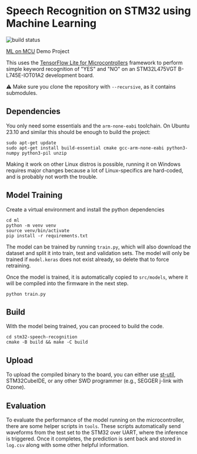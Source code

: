 # Speech Recognition on STM32 using Machine Learning
![build status](https://github.com/stgloorious/stm32-speech-recognition/actions/workflows/cmake-single-platform.yml/badge.svg)

[ML on MCU](https://www.vvz.ethz.ch/Vorlesungsverzeichnis/lerneinheit.view?semkez=2024S&ansicht=KATALOGDATEN&lerneinheitId=176625&lang=en) Demo Project

This uses the [TensorFlow Lite for Microcontrollers](https://github.com/tensorflow/tflite-micro/)
framework to perform simple keyword recognition of "YES" and "NO" on an STM32L475VGT
B-L745E-IOT01A2 development board.

:warning: Make sure you clone the repository with `--recursive`, as it contains submodules.

## Dependencies
You only need some essentials and the `arm-none-eabi` toolchain.
On Ubuntu 23.10 and similar this should be enough to build the project:

~~~
sudo apt-get update
sudo apt-get install build-essential cmake gcc-arm-none-eabi python3-numpy python3-pil unzip
~~~

Making it work on other Linux distros is possible, running it on Windows
requires major changes because a lot of Linux-specifics are hard-coded,
and is probably not worth the trouble.

## Model Training
Create a virtual environment and install the python dependencies
~~~
cd ml
python -m venv venv
source venv/bin/activate
pip install -r requirements.txt
~~~

The model can be trained by running `train.py`, which will also download the
dataset and split it into train, test and validation sets.
The model will only be trained if `model.keras` does not exist already,
so delete that to force retraining.

Once the model is trained, it is automatically copied to `src/models`,
where it will be compiled into the firmware in the next
step.

~~~
python train.py
~~~

## Build
With the model being trained, you can proceed to build the code.
~~~
cd stm32-speech-recognition
cmake -B build && make -C build
~~~

## Upload
To upload the compiled binary to the board, you can either use
[st-util](https://github.com/stlink-org/stlink), STM32CubeIDE,
or any other SWD programmer (e.g., SEGGER j-link with Ozone).

## Evaluation
To evaluate the performance of the model running on the microcontroller,
there are some helper scripts in `tools`. These scripts automatically
send waveforms from the test set to the STM32 over UART, where the inference
is triggered. Once it completes, the prediction is sent back and stored
in `log.csv` along with some other helpful information.
